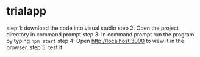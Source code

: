 # trialapp
step 1: download the code into visual studio
step 2: Open the project directory in command prompt
step 3: In command prompt run the program by typing `npm start`
step 4: Open [http://localhost:3000](http://localhost:3000) to view it in the browser.
step 5: test it.
